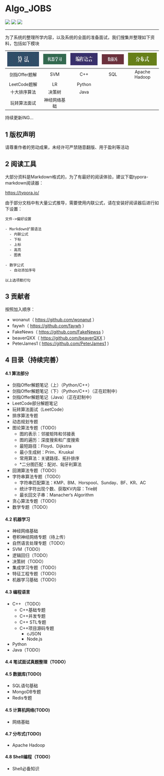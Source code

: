 # Algo_JOBS

![](https://img.shields.io/badge/Groups-XJTU-brightgreen)  [![](https://img.shields.io/badge/CSDN-千皣的博客-red)](https://blog.csdn.net/qq_26822029)  [![](https://img.shields.io/badge/contributors-5-green)](#3-贡献者)

------

为了系统的整理所学内容，以及系统的全面的准备面试，我们搜集并整理如下资料，包括如下模块


| [![算法](./imgs/algo.jpg)](算法/README.md) | [![机器学习](./imgs/ml.jpg)](机器学习/READ.md) | [![编程语言](./imgs/coding.jpg)](编程语言/README.md) | ![数据库](./imgs/db.jpg) | ![分布式](./imgs/dist.jpg) |
| :----------------------------------------: | :--------------------------------------------: | :--------------------------------------------------: | :----------------------: | :------------------------: |
|               剑指Offer题解                |                      SVM                       |                         C++                          |           SQL            |       Apache Hadoop        |
|                LeetCode题解                |                       LR                       |                        Python                        |                          |                            |
|                十大排序算法                |                     决策树                     |                         Java                         |                          |                            |
|                玩转算法面试                |                  神经网络基础                  |                                                      |                          |                            |


持续更新ING...



## 1 版权声明

请尊重作者的劳动成果，未经许可严禁随意翻版、用于盈利等活动



## 2 阅读工具

大部分资料是Markdown格式的，为了有最好的阅读体验，建议下载typora-markdown阅读器：

https://typora.io/

由于部分文档中有大量公式推导，需要使用内联公式，请在安装好阅读器后进行如下设置：

```
文件->偏好设置

- Markdown扩展语法
  - 内联公式
  - 下标
  - 上标
  - 高亮
  - 图表

- 数学公式
  - 自动添加序号

以上选项都打勾
```



## 3 贡献者

按照加入顺序：

- wonanut（ https://github.com/wonanut ）
- faywh（ https://github.com/faywh ）
- FakeNews（ https://github.com/FakeNewss ）
- beaverQXX（ https://github.com/beaverQXX ）
- PeterJames1 ( https://github.com/PeterJames1 )



## 4 目录（持续完善）

#### 4.1 算法部分
- 剑指Offer解题笔记（上）（Python/C++）
- 剑指Offer解题笔记（下）（Python/C++）（正在赶制中）
- 剑指Offer解题笔记（Java）（正在赶制中）
- LeetCode部分解题笔记
- 玩转算法面试（LeetCode）
- 排序算法专题
- 动态规划专题
- 图论算法专题（TODO）
  - 图的表示：邻接矩阵和邻接表
  - 图的遍历：深度搜索和广度搜索
  - 最短路径：Floyd、Dijkstra
  - 最小生成树：Prim、Kruskal
  - 常用算法：关键路径、拓扑排序
  - *二分图匹配：配对、匈牙利算法
- 回溯算法专题（TODO）
- 字符串算法专题（TODO）
  - 字符串匹配算法：KMP、BM、Horspool、Sunday、BF、KR、AC
  - 统计字符出现个数、获取KV内容：Trie树
  - 最长回文子串：Manacher‘s Algorithm
- 贪心算法专题（TODO）
- 数学专题（TODO）



#### 4.2 机器学习
- 神经网络基础
- 卷积神经网络专题（待上传）
- 自然语言处理专题（TODO）
- SVM（TODO）
- 逻辑回归（TODO）
- 决策树（TODO）
- 集成学习专题（TODO）
- 特征工程专题（TODO）
- 机器学习基础（TODO）



#### 4.3 编程语言

- C++ （TODO）
  - C++基础专题
  - C++并发专题
  - C++ STL专题
  - C++项目源码专题
    - cJSON
    - Node.js
- Python
- Java（TODO）



#### 4.4 笔试面试真题整理（TODO）



#### 4.5 数据库(TODO)

- SQL语句基础
- MongoDB专题
- Redis专题



#### 4.5 计算机网络(TODO)

- 网络基础



#### 4.7 分布式(TODO)

- Apache Hadoop



#### 4.8 Shell编程（TODO）

- Shell必备知识